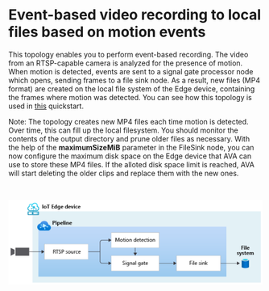 # Event-based video recording to local files based on motion events

This topology enables you to perform event-based recording. The video from an RTSP-capable camera is analyzed for the presence of motion. When motion is detected, events are sent to a signal gate processor node which opens, sending frames to a file sink node. As a result, new files (MP4 format) are created on the local file system of the Edge device, containing the frames where motion was detected. You can see how this topology is used in [this](https://docs.microsoft.com/azure/media-services/live-video-analytics-edge/detect-motion-record-video-clips-edge-devices-quickstart) quickstart.

Note: The topology creates new MP4 files each time motion is detected. Over time, this can fill up the local filesystem. You should monitor the contents of the output directory and prune older files as necessary. With the help of the **maximumSizeMiB** parameter in the FileSink node, you can now configure the maximum disk space on the Edge device that AVA can use to store these MP4 files. If the alloted disk space limit is reached, AVA will start deleting the older clips and replace them with the new ones.

<br>
<p align="center">
  <img src="./topology.png" title="Event-based video recording to local files based on motion events"/>
</p>
<br>
